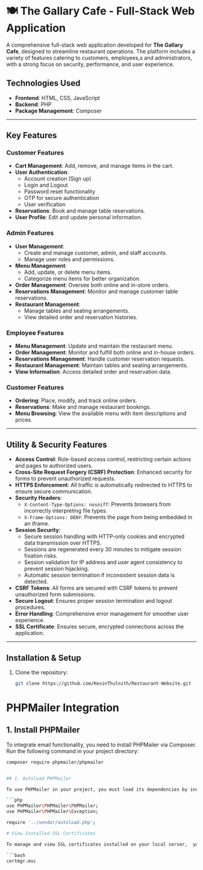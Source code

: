 # 🍽️ **The Gallary Cafe - Full-Stack Web Application**

A comprehensive full-stack web application developed for **The Gallary Cafe**, designed to streamline restaurant operations. The platform includes a variety of features catering to customers, employees,s and administrators, with a strong focus on security, performance, and user experience.

## **Technologies Used**
- **Frontend**: HTML, CSS, JavaScript
- **Backend**: PHP
- **Package Management**: Composer

---

## **Key Features**

### **Customer Features**
- **Cart Management**: Add, remove, and manage items in the cart.
- **User Authentication**:
  - Account creation (Sign up)
  - Login and Logout
  - Password reset functionality
  - OTP for secure authentication
  - User verification
- **Reservations**: Book and manage table reservations.
- **User Profile**: Edit and update personal information.

### **Admin Features**
- **User Management**:
  - Create and manage customer, admin, and staff accounts.
  - Manage user roles and permissions.
- **Menu Management**:
  - Add, update, or delete menu items.
  - Categorize menu items for better organization.
- **Order Management**: Oversee both online and in-store orders.
- **Reservations Management**: Monitor and manage customer table reservations.
- **Restaurant Management**:
  - Manage tables and seating arrangements.
  - View detailed order and reservation histories.

### **Employee Features**
- **Menu Management**: Update and maintain the restaurant menu.
- **Order Management**: Monitor and fulfill both online and in-house orders.
- **Reservations Management**: Handle customer reservation requests.
- **Restaurant Management**: Maintain tables and seating arrangements.
- **View Information**: Access detailed order and reservation data.

### **Customer Features**
- **Ordering**: Place, modify, and track online orders.
- **Reservations**: Make and manage restaurant bookings.
- **Menu Browsing**: View the available menu with item descriptions and prices.

---

## **Utility & Security Features**

- **Access Control**: Role-based access control, restricting certain actions and pages to authorized users.
- **Cross-Site Request Forgery (CSRF) Protection**: Enhanced security for forms to prevent unauthorized requests.
- **HTTPS Enforcement**: All traffic is automatically redirected to HTTPS to ensure secure communication.
- **Security Headers**:
  - `X-Content-Type-Options: nosniff`: Prevents browsers from incorrectly interpreting file types.
  - `X-Frame-Options: DENY`: Prevents the page from being embedded in an iframe.
- **Session Security**:
  - Secure session handling with HTTP-only cookies and encrypted data transmission over HTTPS.
  - Sessions are regenerated every 30 minutes to mitigate session fixation risks.
  - Session validation for IP address and user agent consistency to prevent session hijacking.
  - Automatic session termination if inconsistent session data is detected.
- **CSRF Tokens**: All forms are secured with CSRF tokens to prevent unauthorized form submissions.
- **Secure Logout**: Ensures proper session termination and logout procedures.
- **Error Handling**: Comprehensive error management for smoother user experience.
- **SSL Certificate**: Ensures secure, encrypted connections across the application.

---

## **Installation & Setup**

1. Clone the repository:

   ```bash
   git clone https://github.com/KevinThulnith/Restaurant-Website.git


# PHPMailer Integration

## 1. Install PHPMailer

To integrate email functionality, you need to install PHPMailer via Composer. Run the following command in your project directory:

```bash
composer require phpmailer/phpmailer


## 1. Autoload PHPMailer

To use PHPMailer in your project, you must load its dependencies by including the following lines in your PHP code:

```php
use PHPMailer\PHPMailer\PHPMailer;
use PHPMailer\PHPMailer\Exception;

require '../vendor/autoload.php';

# View Installed SSL Certificates

To manage and view SSL certificates installed on your local server,  you can use the following command::

```bash
certmgr.msc


